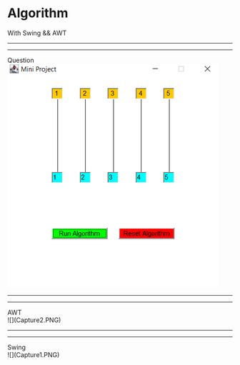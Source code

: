 # Algorithm
With Swing &amp;&amp; AWT
<br/><hr/><hr/>
Question<br/>
![](Capture2.PNG)
<hr/><hr/>
AWT<br/>
![](Capture2.PNG)
<hr/><hr/>
Swing<br/>
![](Capture1.PNG)
